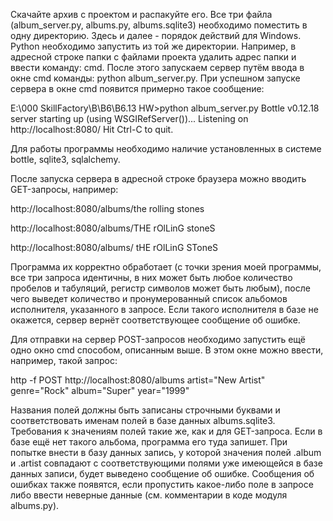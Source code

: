 Скачайте архив с проектом и распакуйте его.
Все три файла (album_server.py, albums.py, albums.sqlite3) необходимо поместить в одну директорию.
Здесь и далее - порядок действий для Windows.
Python необходимо запустить из той же директории. Например, в адресной строке папки с файлами проекта удалить адрес папки и ввести команду: cmd.
После этого запускаем сервер путём ввода в окне cmd команды: python album_server.py.
При успешном запуске сервера в окне cmd появится примерно такое сообщение:

E:\000 SkillFactory\B\B6\B6.13 HW>python album_server.py
Bottle v0.12.18 server starting up (using WSGIRefServer())...
Listening on http://localhost:8080/
Hit Ctrl-C to quit.

Для работы программы необходимо наличие установленных в системе bottle, sqlite3, sqlalchemy.

После запуска сервера в адресной строке браузера можно вводить GET-запросы, например:

http://localhost:8080/albums/the       rolling stones

http://localhost:8080/albums/THE rOlLinG stoneS

http://localhost:8080/albums/         tHE rOlLinG SToneS

Программа их корректно обработает (с точки зрения моей программы, все три запроса идентичны, в них может быть любое количество пробелов и табуляций, регистр символов может быть любым), после чего выведет количество и пронумерованный список альбомов исполнителя, указанного в запросе.
Если такого исполнителя в базе не окажется, сервер вернёт соответствующее сообщение об ошибке.

Для отправки на сервер POST-запросов необходимо запустить ещё одно окно cmd способом, описанным выше.
В этом окне можно ввести, например, такой запрос:

http -f POST http://localhost:8080/albums artist="New Artist" genre="Rock" album="Super" year="1999"

Названия полей должны быть записаны строчными буквами и соответствовать именам полей в базе данных albums.sqlite3.
Требования к значениям полей такие же, как и для GET-запроса.
Если в базе ещё нет такого альбома, программа его туда запишет. При попытке внести в базу данных запись, у которой значения полей .album и .artist совпадают с соответствующими полями уже имеющейся в базе данных записи, будет выведено сообщение об ошибке.
Сообщения об ошибках также появятся, если пропустить какое-либо поле в запросе либо ввести неверные данные (см. комментарии в коде модуля albums.py).
